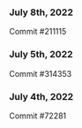 ### July 8th, 2022

Commit #211115

### July 5th, 2022

Commit #314353


### July 4th, 2022

Commit #72281
